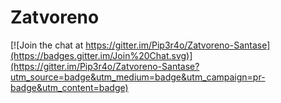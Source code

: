 # Zatvoreno
[![Join the chat at https://gitter.im/Pip3r4o/Zatvoreno-Santase](https://badges.gitter.im/Join%20Chat.svg)](https://gitter.im/Pip3r4o/Zatvoreno-Santase?utm_source=badge&utm_medium=badge&utm_campaign=pr-badge&utm_content=badge)
